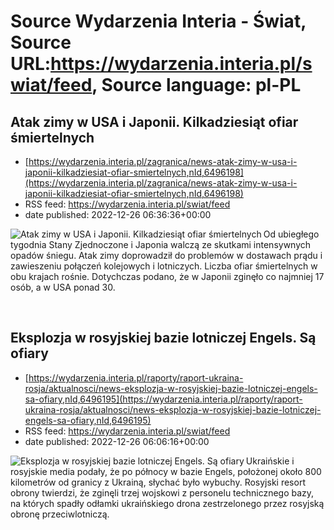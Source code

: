 # Source Wydarzenia Interia - Świat, Source URL:https://wydarzenia.interia.pl/swiat/feed, Source language: pl-PL

## Atak zimy w USA i Japonii. Kilkadziesiąt ofiar śmiertelnych
 - [https://wydarzenia.interia.pl/zagranica/news-atak-zimy-w-usa-i-japonii-kilkadziesiat-ofiar-smiertelnych,nId,6496198](https://wydarzenia.interia.pl/zagranica/news-atak-zimy-w-usa-i-japonii-kilkadziesiat-ofiar-smiertelnych,nId,6496198)
 - RSS feed: https://wydarzenia.interia.pl/swiat/feed
 - date published: 2022-12-26 06:36:36+00:00

<p><a href="https://wydarzenia.interia.pl/zagranica/news-atak-zimy-w-usa-i-japonii-kilkadziesiat-ofiar-smiertelnych,nId,6496198"><img align="left" alt="Atak zimy w USA i Japonii. Kilkadziesiąt ofiar śmiertelnych " src="https://i.iplsc.com/atak-zimy-w-usa-i-japonii-kilkadziesiat-ofiar-smiertelnych/000GJCF4L4PCII54-C321.jpg" /></a>Od ubiegłego tygodnia Stany Zjednoczone i Japonia walczą ze skutkami intensywnych opadów śniegu. Atak zimy doprowadził do problemów w dostawach prądu i zawieszeniu połączeń kolejowych i lotniczych. Liczba ofiar śmiertelnych w obu krajach rośnie. Dotychczas podano, że w Japonii zginęło co najmniej 17 osób, a w USA ponad 30. </p><br clear="all" />

## Eksplozja w rosyjskiej bazie lotniczej Engels. Są ofiary
 - [https://wydarzenia.interia.pl/raporty/raport-ukraina-rosja/aktualnosci/news-eksplozja-w-rosyjskiej-bazie-lotniczej-engels-sa-ofiary,nId,6496195](https://wydarzenia.interia.pl/raporty/raport-ukraina-rosja/aktualnosci/news-eksplozja-w-rosyjskiej-bazie-lotniczej-engels-sa-ofiary,nId,6496195)
 - RSS feed: https://wydarzenia.interia.pl/swiat/feed
 - date published: 2022-12-26 06:06:16+00:00

<p><a href="https://wydarzenia.interia.pl/raporty/raport-ukraina-rosja/aktualnosci/news-eksplozja-w-rosyjskiej-bazie-lotniczej-engels-sa-ofiary,nId,6496195"><img align="left" alt="Eksplozja w rosyjskiej bazie lotniczej Engels. Są ofiary" src="https://i.iplsc.com/eksplozja-w-rosyjskiej-bazie-lotniczej-engels-sa-ofiary/000GJCCV3FXE8Y4Q-C321.jpg" /></a>Ukraińskie i rosyjskie media podały, że po północy w bazie Engels, położonej około 800 kilometrów od granicy z Ukrainą, słychać było wybuchy. Rosyjski resort obrony twierdzi, że zginęli trzej wojskowi z personelu technicznego bazy, na których spadły odłamki ukraińskiego drona zestrzelonego przez rosyjską obronę przeciwlotniczą. </p><br clear="all" />
